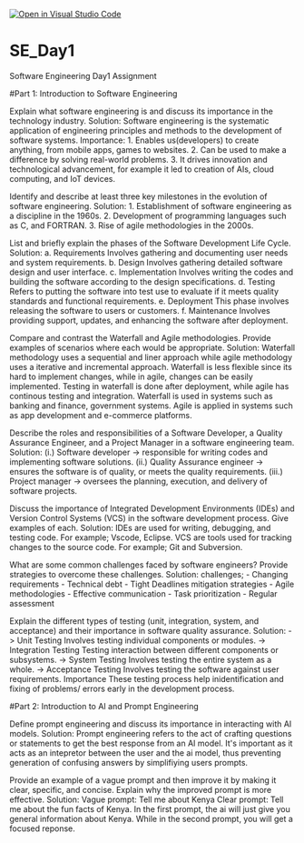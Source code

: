 [![Open in Visual Studio Code](https://classroom.github.com/assets/open-in-vscode-2e0aaae1b6195c2367325f4f02e2d04e9abb55f0b24a779b69b11b9e10269abc.svg)](https://classroom.github.com/online_ide?assignment_repo_id=18384633&assignment_repo_type=AssignmentRepo)
# SE_Day1
Software Engineering Day1 Assignment

#Part 1: Introduction to Software Engineering

Explain what software engineering is and discuss its importance in the technology industry.
  Solution: Software engineering is the systematic application of engineering principles and methods to the development of software 
            systems.
            Importance:
            1. Enables us(developers) to create anything, from  mobile apps, games to websites.
            2. Can be used to make a difference by solving real-world problems.
            3. It drives innovation and technological advancement, for example it led to creation of AIs, cloud computing, and IoT 
               devices.

Identify and describe at least three key milestones in the evolution of software engineering.
  Solution:
           1. Establishment of software engineering as a discipline in the 1960s.
           2. Development of programming languages such as C, and FORTRAN.
           3. Rise of agile methodologies in the 2000s.

List and briefly explain the phases of the Software Development Life Cycle.
  Solution:
          a. Requirements
          Involves gathering and documenting user needs and system requirements.
          b. Design
          Involves gathering detailed software design and user interface.
          c. Implementation
          Involves writing the codes and building the software according to the design specifications.
          d. Testing
          Refers to putting the software into test use to evaluate if it meets quality standards and functional requirements.
          e. Deployment
          This phase involves releasing the software to users or customers.
          f. Maintenance
          Involves providing support, updates, and enhancing the software after deployment.

Compare and contrast the Waterfall and Agile methodologies. Provide examples of scenarios where each would be appropriate.
  Solution:
           Waterfall methodology uses a sequential and liner approach while agile methodology uses a iterative and incremental approach.
           Waterfall is less flexible since its hard to implement changes, while in agile, changes can be easily implemented.
           Testing in waterfall is done after deployment, while agile has continous testing and integration.
           Waterfall is used in systems such as banking and finance, government systems. Agile is applied in systems such as app 
           development and e-commerce platforms.

Describe the roles and responsibilities of a Software Developer, a Quality Assurance Engineer, and a Project Manager in a software engineering team.
  Solution:
           (i.) Software developer -> responsible for writing codes and implementing software solutions.
           (ii.) Quality Assurance engineer -> ensures the software is of quality, or meets the quality requirements.
           (iii.) Project manager -> oversees the planning, execution, and delivery of software projects.

Discuss the importance of Integrated Development Environments (IDEs) and Version Control Systems (VCS) in the software development process. Give examples of each.
  Solution:
           IDEs are used for writing, debugging, and testing code. For example; Vscode, Eclipse.
           VCS are tools used for tracking changes to the source code. For example; Git and Subversion.

What are some common challenges faced by software engineers? Provide strategies to overcome these challenges.
  Solution:
           challenges;
               - Changing requirements
               - Technical debt
               - Tight Deadlines
           mitigation strategies
               - Agile methodologies
               - Effective communication
               - Task prioritization
               - Regular assessment

Explain the different types of testing (unit, integration, system, and acceptance) and their importance in software quality assurance.
  Solution:
           -> Unit Testing
              Involves testing individual components or modules.
           -> Integration Testing
              Testing interaction between different components or subsystems.
           -> System Testing
              Involves testing the entire system as a whole.
           -> Acceptance Testing
              Involves testing the software against user requirements.
          Importance
            These testing process help inidentification and fixing of problems/ errors early in the development process.

#Part 2: Introduction to AI and Prompt Engineering


Define prompt engineering and discuss its importance in interacting with AI models.
  Solution:
           Prompt engineering refers to the act of crafting questions or statements to get the best response from an AI model.
           It's important as it acts as an intepretor between the user and the ai model, thus preventing generation of confusing answers 
           by simplifiying users prompts.

Provide an example of a vague prompt and then improve it by making it clear, specific, and concise. Explain why the improved prompt is more effective.
  Solution:
           Vague prompt: Tell me about Kenya
           Clear prompt: Tell me about the fun facts of Kenya.
           In the first prompt, the ai will just give you general information about Kenya. While in the second prompt, you will get a 
           focused reponse.
